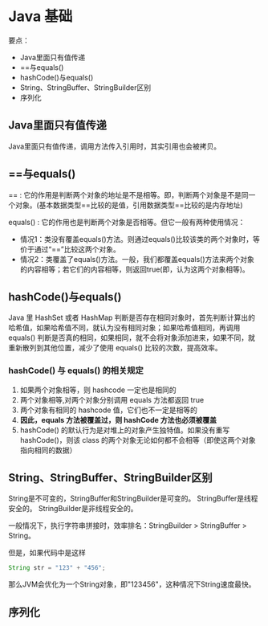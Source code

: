 # Java 基础

要点：

- Java里面只有值传递
- ==与equals()
- hashCode()与equals()
- String、StringBuffer、StringBuilder区别
- 序列化

## Java里面只有值传递

Java里面只有值传递，调用方法传入引用时，其实引用也会被拷贝。

## ==与equals()

== : 它的作用是判断两个对象的地址是不是相等。即，判断两个对象是不是同一个对象。(基本数据类型==比较的是值，引用数据类型==比较的是内存地址)

equals() : 它的作用也是判断两个对象是否相等。但它一般有两种使用情况：

- 情况1：类没有覆盖equals()方法。则通过equals()比较该类的两个对象时，等价于通过“==”比较这两个对象。
- 情况2：类覆盖了equals()方法。一般，我们都覆盖equals()方法来两个对象的内容相等；若它们的内容相等，则返回true(即，认为这两个对象相等)。

## hashCode()与equals()

Java 里 HashSet 或者 HashMap 判断是否存在相同对象时，首先判断计算出的哈希值，如果哈希值不同，就认为没有相同对象；如果哈希值相同，再调用 equals() 判断是否真的相同，如果相同，就不会将对象添加进来，如果不同，就重新散列到其他位置，减少了使用 equals() 比较的次数，提高效率。

### hashCode() 与 equals() 的相关规定

1. 如果两个对象相等，则 hashcode 一定也是相同的
2. 两个对象相等,对两个对象分别调用 equals 方法都返回 true
3. 两个对象有相同的 hashcode 值，它们也不一定是相等的
4. **因此，equals 方法被覆盖过，则 hashCode 方法也必须被覆盖**
5. hashCode() 的默认行为是对堆上的对象产生独特值。如果没有重写hashCode()，则该 class 的两个对象无论如何都不会相等（即使这两个对象指向相同的数据）

## String、StringBuffer、StringBuilder区别

String是不可变的，StringBuffer和StringBuilder是可变的。
StringBuffer是线程安全的。
StringBuilder是非线程安全的。

一般情况下，执行字符串拼接时，效率排名：StringBuilder > StringBuffer > String。

但是，如果代码中是这样

```java
String str = "123" + "456";
```

那么JVM会优化为一个String对象，即"123456"，这种情况下String速度最快。

## 序列化

